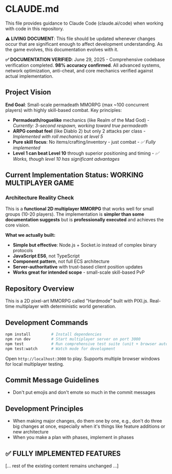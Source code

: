 # CLAUDE.md

This file provides guidance to Claude Code (claude.ai/code) when working with code in this repository.

**⚠️ LIVING DOCUMENT**: This file should be updated whenever changes occur that are significant enough to affect development understanding. As the game evolves, this documentation evolves with it.

**✅ DOCUMENTATION VERIFIED**: June 29, 2025 - Comprehensive codebase verification completed. **98% accuracy confirmed**. All advanced systems, network optimization, anti-cheat, and core mechanics verified against actual implementation.

## Project Vision

**End Goal**: Small-scale permadeath MMORPG (max ~100 concurrent players) with highly skill-based combat. Key principles:
- **Permadeath/roguelike** mechanics (like Realm of the Mad God) - *Currently: 3-second respawn, working toward true permadeath*
- **ARPG combat feel** (like Diablo 2) but only 2 attacks per class - *Implemented with roll mechanics at level 5*
- **Pure skill focus**: No items/crafting/inventory - just combat - *✅ Fully implemented*
- **Level 1 can beat Level 10** through superior positioning and timing - *✅ Works, though level 10 has significant advantages*

## Current Implementation Status: **WORKING MULTIPLAYER GAME**

### Architecture Reality Check
This is a **functional 2D multiplayer MMORPG** that works well for small groups (10-20 players). The implementation is **simpler than some documentation suggests** but is **professionally executed** and achieves the core vision.

**What we actually built:**
- **Simple but effective**: Node.js + Socket.io instead of complex binary protocols
- **JavaScript ES6**, not TypeScript
- **Component pattern**, not full ECS architecture  
- **Server-authoritative** with trust-based client position updates
- **Works great for intended scope** - small-scale skill-based PvP

## Repository Overview

This is a 2D pixel-art MMORPG called "Hardmode" built with PIXI.js. Real-time multiplayer with deterministic world generation.

## Development Commands

```bash
npm install         # Install dependencies
npm run dev         # Start multiplayer server on port 3000
npm test            # Run comprehensive test suite (unit + browser automation)
npm test:watch      # Watch mode for development
```

Open `http://localhost:3000` to play. Supports multiple browser windows for local multiplayer testing.

## Commit Message Guidelines

- Don't put emojis and don't emote so much in the commit messages

## Development Principles

- When making major changes, do them one by one, e.g., don't do three big changes at once, especially when it's things like feature additions or new architecture
- When you make a plan with phases, implement in phases

## ✅ **FULLY IMPLEMENTED FEATURES**

[... rest of the existing content remains unchanged ...]